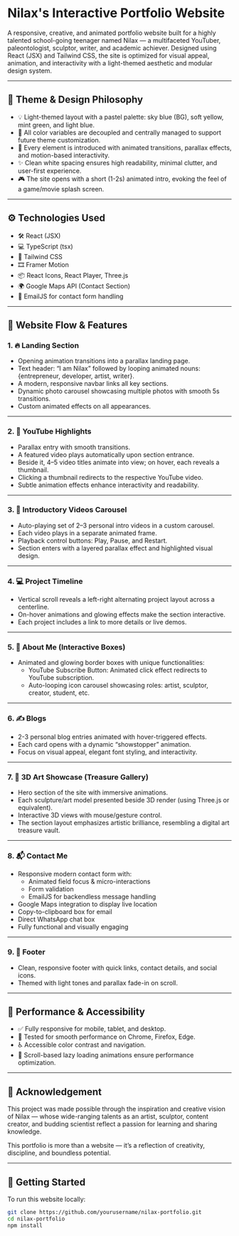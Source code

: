 # Nilax's Interactive Portfolio Website

A responsive, creative, and animated portfolio website built for a highly talented school-going teenager named Nilax — a multifaceted YouTuber, paleontologist, sculptor, writer, and academic achiever. Designed using React (JSX) and Tailwind CSS, the site is optimized for visual appeal, animation, and interactivity with a light-themed aesthetic and modular design system.

---

## 🌈 Theme & Design Philosophy

- 💡 Light-themed layout with a pastel palette: sky blue (BG), soft yellow, mint green, and light blue.
- 🎨 All color variables are decoupled and centrally managed to support future theme customization.
- 🧠 Every element is introduced with animated transitions, parallax effects, and motion-based interactivity.
- ✨ Clean white spacing ensures high readability, minimal clutter, and user-first experience.
- 🎮 The site opens with a short (1-2s) animated intro, evoking the feel of a game/movie splash screen.

---

## ⚙️ Technologies Used

- 🛠️ React (JSX)
- 💻 TypeScript (tsx)
- 🎨 Tailwind CSS
- 🎞️ Framer Motion
- 📦 React Icons, React Player, Three.js
- 🌍 Google Maps API (Contact Section)
- 📩 EmailJS for contact form handling

---

## 🔗 Website Flow & Features

### 1. 🔥 Landing Section

- Opening animation transitions into a parallax landing page.
- Text header: “I am Nilax” followed by looping animated nouns: {entrepreneur, developer, artist, writer}.
- A modern, responsive navbar links all key sections.
- Dynamic photo carousel showcasing multiple photos with smooth 5s transitions.
- Custom animated effects on all appearances.

---

### 2. 🎥 YouTube Highlights

- Parallax entry with smooth transitions.
- A featured video plays automatically upon section entrance.
- Beside it, 4–5 video titles animate into view; on hover, each reveals a thumbnail.
- Clicking a thumbnail redirects to the respective YouTube video.
- Subtle animation effects enhance interactivity and readability.

---

### 3. 🧠 Introductory Videos Carousel

- Auto-playing set of 2–3 personal intro videos in a custom carousel.
- Each video plays in a separate animated frame.
- Playback control buttons: Play, Pause, and Restart.
- Section enters with a layered parallax effect and highlighted visual design.

---

### 4. 💻 Project Timeline

- Vertical scroll reveals a left-right alternating project layout across a centerline.
- On-hover animations and glowing effects make the section interactive.
- Each project includes a link to more details or live demos.

---

### 5. 👤 About Me (Interactive Boxes)

- Animated and glowing border boxes with unique functionalities:
  - YouTube Subscribe Button: Animated click effect redirects to YouTube subscription.
  - Auto-looping icon carousel showcasing roles: artist, sculptor, creator, student, etc.
---

### 6. ✍️ Blogs

- 2-3 personal blog entries animated with hover-triggered effects.
- Each card opens with a dynamic “showstopper” animation.
- Focus on visual appeal, elegant font styling, and interactivity.

---

### 7. 🗿 3D Art Showcase (Treasure Gallery)

- Hero section of the site with immersive animations.
- Each sculpture/art model presented beside 3D render (using Three.js or equivalent).
- Interactive 3D views with mouse/gesture control.
- The section layout emphasizes artistic brilliance, resembling a digital art treasure vault.

---

### 8. 📬 Contact Me

- Responsive modern contact form with:
  - Animated field focus & micro-interactions
  - Form validation
  - EmailJS for backendless message handling
- Google Maps integration to display live location
- Copy-to-clipboard box for email
- Direct WhatsApp chat box
- Fully functional and visually engaging

---

### 9. 🔻 Footer

- Clean, responsive footer with quick links, contact details, and social icons.
- Themed with light tones and parallax fade-in on scroll.

---

## 🎯 Performance & Accessibility

- ✅ Fully responsive for mobile, tablet, and desktop.
- 🧪 Tested for smooth performance on Chrome, Firefox, Edge.
- ♿ Accessible color contrast and navigation.
- 🔁 Scroll-based lazy loading animations ensure performance optimization.

---

## 🙌 Acknowledgement

This project was made possible through the inspiration and creative vision of Nilax — whose wide-ranging talents as an artist, sculptor, content creator, and budding scientist reflect a passion for learning and sharing knowledge.

This portfolio is more than a website — it’s a reflection of creativity, discipline, and boundless potential.

---

## 🚀 Getting Started

To run this website locally:

```bash
git clone https://github.com/yourusername/nilax-portfolio.git
cd nilax-portfolio
npm install
